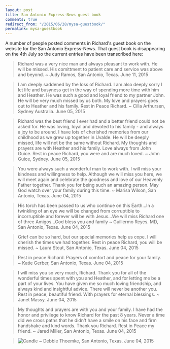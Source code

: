 ```yaml
---
layout: post
title: San Antonio Express-News guest book
comments: true
redirect_from: "/2015/06/28/mysa-guestbook/"
permalink: mysa-guestbook
---
```


A number of people posted comments in Richard's guest book on the website for the San Antonio Express-News. That guest book is disappearing on the 4th July so the current entries have been transcribed here:


> Richard was a very nice man and always pleasant to work with. He will be missed. His comittment to patient care and service was above and beyond. ~  Judy Ramos, San Antonio, Texas. June 11, 2015

> I am deeply saddened by the loss of Richard. I am also deeply sorry I let life and busyness get in the way of spending more time with him and Heather. He was such a good and loyal friend to my partner John. He will be very much missed by us both. My love and prayers goes out to Heather and his family. Rest in Peace Richard. ~  Cilla Arthursen, Sydney Australia. June 05, 2015

> Richard was the best friend I ever had and a better friend could not be asked for. He was loving, loyal and devoted to his family - and always a joy to be around. I have lots of cherished memories from our childhood as we grew up together in Uvalde. He will be deeply missed, life will not be the same without Richard. My thoughts and prayers are with Heather and his family. Love always from John Guice. Rest in peace Richard, you were and are much loved. ~  John Guice, Sydney. June 05, 2015

> You were always such a wonderful man to work with. I will miss your kindness and willingness to help. Although we will miss you here, we will meet again and celebrate the goodness and love of our Heavenly Father together. Thank you for being such an amazing person. May God watch over your family during this time. ~  Marisa Wilson, San Antonio, Texas. June 04, 2015

> His torch has been passed to us who continue on this Earth...In a twinkling of an eye we will be changed from corruptible to incorruptible and forever will be with Jesus...We will miss Richard one of three Amigos...God bless you and family ~  Guillermo Reyes. MD, San Antonio, Texas. June 04, 2015

> Grief can be so hard, but our special memories help us cope. I will cherish the times we had together. Rest in peace Richard, you will be missed. ~  Laura Stout, San Antonio, Texas. June 04, 2015

> Rest in peace Richard. Prayers of comfort and peace for your family. ~  Katie Gerber, San Antonio, Texas. June 04, 2015

> I will miss you so very much, Richard. Thank you for all of the wonderful times spent with you and Heather, and for letting me be a part of your lives. You have given me so much loving friendship, and always kind and insightful advice. There will never be another you. Rest in peace, beautiful friend. With prayers for eternal blessings. ~ Janet Massy. June 04, 2015
 
> My thoughts and prayers are with you and your family. I have had the honor and privilege to know Richard for the past 8 years. Never a time did we cross paths that he didn't have a smile on his face and firm handshake and kind words. Thank you Richard. Rest in Peace my friend. ~  Jared Miller, San Antonio, Texas. June 04, 2015

> ![Candle](http://ak-static.legacy.net/guestbooks/images/memento/candle.jpg) ~  Debbie Thoemke, San Antonio, Texas. June 04, 2015
